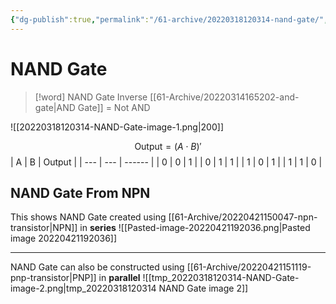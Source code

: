 ```yaml
---
{"dg-publish":true,"permalink":"/61-archive/20220318120314-nand-gate/","dgHomeLink":true,"dgPassFrontmatter":false}
---
```



# NAND Gate

> [!word] NAND Gate
> Inverse [[61-Archive/20220314165202-and-gate|AND Gate]] = Not AND

![[20220318120314-NAND-Gate-image-1.png|200]]

$$\text{Output}=(A\cdot B)'$$
| A | B | Output |
| --- | --- | ------ |
| 0 | 0 | 1 |
| 0 | 1 | 1 |
| 1 | 0 | 1 |
| 1 | 1 | 0 |

## NAND Gate From NPN

This shows NAND Gate created using [[61-Archive/20220421150047-npn-transistor|NPN]] in **series**
![[Pasted-image-20220421192036.png|Pasted image 20220421192036]]

---

NAND Gate can also be constructed using [[61-Archive/20220421151119-pnp-transistor|PNP]] in **parallel**
![[tmp_20220318120314-NAND-Gate-image-2.png|tmp_20220318120314 NAND Gate image 2]]
